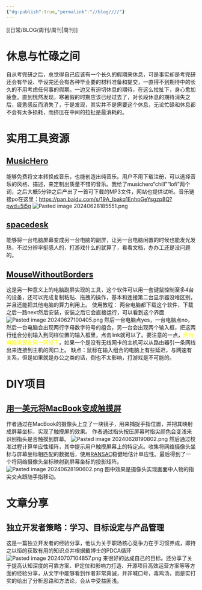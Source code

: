 ```yaml
---
{"dg-publish":true,"permalink":"//blog////"}
---
```


[[日常/BLOG/周刊/周刊\|周刊]]

# 休息与忙碌之间

自从考完研之后，总觉得自己应该有一个长久的假期来休息，可是事实却是考完研还会有毕设、毕设完还会有各种毕业要的材料准备和提交，一直得不到期待中的长久的不用考虑任何事的假期。一边又有迫切休息的期待，在这么拉扯下，身心愈加疲惫。直到恍然发现，寒暑假的时期应该已经过去了，对长段休息的期待消失之后，疲惫感反而消失了，于是发现，其实并不是需要这个休息，无论忙碌和休息都不会有太多损耗，而挤压在中间的拉扯是最消耗的。

# 实用工具资源

## [MusicHero]( https://musichero.ai/zh-CN/app)
能够免费将文本转换成音乐，也能创造出纯音乐。用户不用下载注册，可以选择音乐的风格、描述，来定制出质量不错的音乐。我给了musichero“chill”“lofi”两个词，之后大概5分钟之后产出了一首可下载的MP3文件，网站也提供试听。音乐链接po在这里：https://pan.baidu.com/s/19A_Ibakq1EnhpGeYsgzp8Q?pwd=5j5g
![Pasted image 20240628185551.png](/img/user/%E6%97%A5%E5%B8%B8/BLOG/%E5%91%A8%E5%88%8A/%E7%AC%AC%E4%BA%8C%E6%9C%9F%EF%BC%9A%E4%BC%91%E6%81%AF%E4%B8%8E%E5%BF%99%E7%A2%8C%E4%B9%8B%E9%97%B4/Pasted%20image%2020240628185551.png)

## [spacedesk](https://www.spacedesk.net/)
能够将一台电脑屏幕变成另一台电脑的副屏，让另一台电脑闲置的时候也能发光发热，不过分辨率挺感人的，打游戏什么的就算了，看看文档，办办工还是没问题的。

## [MouseWithoutBorders](https://www.microsoft.com/en-us/download/details.aspx?id=35460)
这是另一种意义上的电脑副屏实现的工具，这个软件可以用一套键鼠控制至多4台的设备，还可以完成复制粘贴、拖拽的操作，基本和连接第二台显示器没啥区别，并且还能把其他电脑的算力利用上。
使用教程：
两台电脑都下载这个软件，下载之后一路next然后安装，安装之后它会直接运行，可以看到这个界面
![Pasted image 20240627100405.png](/img/user/%E6%97%A5%E5%B8%B8/BLOG/%E5%AE%9D%E5%BA%93/Pasted%20image%2020240627100405.png)
然后一台电脑点yes，一台电脑点no，然后一台电脑会出现两行字母数字符号的组合，另一台会出现两个输入框，把这两行组合分别输入到同样位置的输入框里，点击link就可以了。要注意的一点，<font color=yellow>两台电脑需要在同一网络下</font>，如果一个是没有无线网卡的主机可以从路由器引一条网线出来连接到主机的网口上。
缺点：鼠标在输入组合的电脑上有些延迟，与网速有关系，但是如果就是办公之类的话，倒也不太影响，打游戏是不可能的。


# DIY项目
## [用一美元将MacBook变成触摸屏](https://anishathalye.com/macbook-touchscreen/)

作者通过在MacBook的摄像头上立了一块镜子，用来捕捉手指位置，并把其映射成屏幕坐标，实现了触摸屏的效果。
作者通过指头按压屏幕时指尖颜色会变浅来识别指头是否触摸到屏幕。
![Pasted image 20240628190802.png](/img/user/%E6%97%A5%E5%B8%B8/BLOG/%E5%91%A8%E5%88%8A/%E7%AC%AC%E4%BA%8C%E6%9C%9F%EF%BC%9A%E4%BC%91%E6%81%AF%E4%B8%8E%E5%BF%99%E7%A2%8C%E4%B9%8B%E9%97%B4/Pasted%20image%2020240628190802.png)
然后通过校准过程计算单应性矩阵，其中提示用户触摸屏幕上的特定点。收集将网络摄像头坐标与屏幕坐标相匹配的数据后，使用[RANSAC](https://en.wikipedia.org/wiki/Random_sample_consensus)稳健地估计单应性。最后得到了一个将网络摄像头坐标映射到屏幕坐标的投影矩阵。
![Pasted image 20240628190602.png](/img/user/%E6%97%A5%E5%B8%B8/BLOG/%E5%91%A8%E5%88%8A/%E7%AC%AC%E4%BA%8C%E6%9C%9F%EF%BC%9A%E4%BC%91%E6%81%AF%E4%B8%8E%E5%BF%99%E7%A2%8C%E4%B9%8B%E9%97%B4/Pasted%20image%2020240628190602.png)
图中效果是摄像头实现画面中人物的指尖交点跟随手指移动。
# 文章分享

## 独立开发者策略：学习、目标设定与产品管理[​](https://sspai.com/post/89633)
这是一篇独立开发者的经验分享，他认为关于职场核心竞争力在于习惯养成，即持之以恒的获取有用的知识点并根据戴博士的PDCA循环
![Pasted image 20240707104857.png](/img/user/%E6%97%A5%E5%B8%B8/BLOG/%E5%91%A8%E5%88%8A/%E7%AC%AC%E4%BA%8C%E6%9C%9F%EF%BC%9A%E4%BC%91%E6%81%AF%E4%B8%8E%E5%BF%99%E7%A2%8C%E4%B9%8B%E9%97%B4/Pasted%20image%2020240707104857.png)
来很好的达成自己的目标。还分享了关于提高认知深度的可靠方案、IP定位和影响力打造、开源项目高效运营方案等等方面的经验分享，从文字中能够看到作者非常真诚，并非喊口号，毒鸡汤，而是实打实的给出了分析思路和方法论，会从中受益匪浅。

